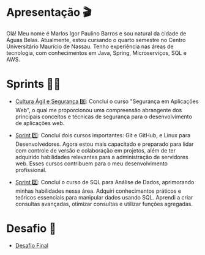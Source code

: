 # Apresentação 🎬

Olá! Meu nome é Marlos Igor Paulino Barros e sou natural da cidade de Águas Belas. Atualmente, estou cursando o quarto semestre no Centro Universitário Maurício de Nassau. Tenho experiência nas áreas de tecnologia, com conhecimentos em Java, Spring, Microserviços, SQL e AWS.


# Sprints 👨‍💻

- [Cultura Ágil e Segurança 0️⃣](Cultura%20Ágil%20e%20Segurança):
Concluí o curso "Segurança em Aplicações Web", o qual me proporcionou uma compreensão abrangente dos principais conceitos e técnicas de segurança para o desenvolvimento de aplicações web.

- [Sprint 1️⃣](Sprint%201/): 
Concluí dois cursos importantes: Git e GitHub, e Linux para Desenvolvedores. Agora estou mais capacitado e preparado para lidar com controle de versão e colaboração em projetos, além de ter adquirido habilidades relevantes para a administração de servidores web. Esses cursos contribuem para o meu desenvolvimento profissional.

- [Sprint 2️⃣](Sprint%202/): Concluí o curso de SQL para Análise de Dados, aprimorando minhas habilidades nessa área. Adquiri conhecimentos práticos e teóricos essenciais para manipular dados usando SQL. Aprendi a criar consultas avançadas, otimizar consultas e utilizar funções agregadas.


# Desafio 🧠

- [Desafio Final](Desafio/)
